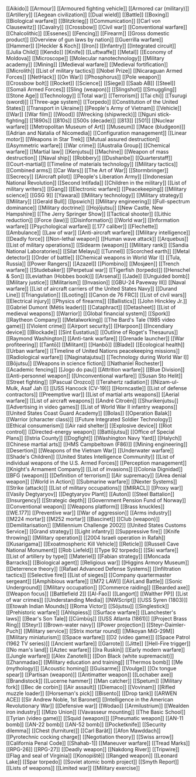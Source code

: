 [[Aikido]]
[[Armour]]
[[Armoured fighting vehicle]]
[[Armored car (military)]]
[[Artillery]]
[[Aegean civilization]]
[[Dual wield]]
[[Battle]]
[[Boxing]]
[[Biological warfare]]
[[Blitzkrieg]]
[[Communication]]
[[Carl von Clausewitz]]
[[Cavalry]]
[[Crossbow]]
[[Civil war]]
[[Conventional warfare]]
[[Chalcolithic]]
[[Essenes]]
[[Fencing]]
[[Firearm]]
[[Gross domestic product]]
[[Overview of gun laws by nation]]
[[Guerrilla warfare]]
[[Hammer]]
[[Heckler & Koch]]
[[Iron]]
[[Infantry]]
[[Integrated circuit]]
[[Julia Child]]
[[Kendo]]
[[Knife]]
[[Luftwaffe]]
[[Metal]]
[[Economy of Moldova]]
[[Microscope]]
[[Molecular nanotechnology]]
[[Military academy]]
[[Mining]]
[[Medieval warfare]]
[[Medieval fortification]]
[[Microlith]]
[[List of military tactics]]
[[Nobel Prize]]
[[Nicaraguan Armed Forces]]
[[NetHack]]
[[On War]]
[[Phosphorus]]
[[Pole weapon]]
[[Crossbow bolt]]
[[Rocket]]
[[Science]]
[[Siege]]
[[Saab AB]]
[[Steel]]
[[Somali Armed Forces]]
[[Sling (weapon)]]
[[Slingshot]]
[[Smuggling]]
[[Stone Age]]
[[Technology]]
[[Total war]]
[[Terrorism]]
[[Tai chi]]
[[Tsurugi (sword)]]
[[Three-age system]]
[[Torpedo]]
[[Constitution of the United States]]
[[Transport in Ukraine]]
[[People's Army of Vietnam]]
[[Vehicle]]
[[War]]
[[War film]]
[[Wood]]
[[Wrecking (shipwreck)]]
[[Nguni stick-fighting]]
[[1890s]]
[[810s]]
[[500s (decade)]]
[[813]]
[[501]]
[[Nuclear warfare]]
[[Metropolitan Museum of Art]]
[[Museum]]
[[Mace (bludgeon)]]
[[Adrian and Natalia of Nicomedia]]
[[Configuration management]]
[[Linear motor]]
[[Weapons in Star Trek]]
[[Mutual assured destruction]]
[[Asymmetric warfare]]
[[War crime]]
[[Australia Group]]
[[Chemical warfare]]
[[Martial law]]
[[Kenjutsu]]
[[Machine]]
[[Weapon of mass destruction]]
[[Naval ship]]
[[Robbery]]
[[Dushanbe]]
[[Quarterstaff]]
[[Court-martial]]
[[Timeline of materials technology]]
[[Military tactics]]
[[Combined arms]]
[[Car Wars]]
[[The Art of War]]
[[Stormbringer]]
[[Secrecy]]
[[Aircraft pilot]]
[[People's Liberation Army]]
[[Indonesian National Revolution]]
[[Second Intifada]]
[[Children in the military]]
[[List of military writers]]
[[Gang]]
[[Electronic warfare]]
[[Peacekeeping]]
[[Military science]]
[[GSG 9]]
[[Yawara]]
[[Military technology]]
[[Military strategy]]
[[Military]]
[[Gerald Bull]]
[[Ipswich]]
[[Military engineering]]
[[Full-spectrum dominance]]
[[Military doctrine]]
[[Hojōjutsu]]
[[New Castle, New Hampshire]]
[[The Jerry Springer Show]]
[[Tactical shooter]]
[[Lithic reduction]]
[[Force (law)]]
[[Disinformation]]
[[World war]]
[[Information warfare]]
[[Psychological warfare]]
[[.177 caliber]]
[[Flechette]]
[[Ambulance]]
[[Law of war]]
[[Anti-aircraft warfare]]
[[Military intelligence]]
[[Deadly force]]
[[Non-lethal weapon]]
[[Human wave attack]]
[[Arquebus]]
[[List of military operations]]
[[Sidearm (weapon)]]
[[Military rank]]
[[Sandia National Laboratories]]
[[Silat Melayu]]
[[Tunnel]]
[[Scorched earth]]
[[Metal detector]]
[[Order of battle]]
[[Chemical weapons in World War I]]
[[Tula, Russia]]
[[Power Rangers]]
[[Azazel]]
[[Piombino]]
[[Mosjøen]]
[[Trench warfare]]
[[Studebaker]]
[[Perpetual war]]
[[Tigerfish (torpedo)]]
[[Henschel & Son]]
[[Leviathan (Hobbes book)]]
[[Arsenal]]
[[Jade]]
[[Unguided bomb]]
[[Military justice]]
[[Militarism]]
[[Invasion]]
[[GBU-24 Paveway III]]
[[Naval warfare]]
[[List of aircraft carriers of the United States Navy]]
[[Durand Line]]
[[Triangulation]]
[[Looting]]
[[Canon de 76 FRC]]
[[List of civil wars]]
[[Electrical injury]]
[[Physics of firearms]]
[[Ballistics]]
[[John Hinckley Jr.]]
[[Gabriel Dumont (Métis leader)]]
[[Cataphract]]
[[Detasheet]]
[[List of medieval weapons]]
[[Warrior]]
[[Global financial system]]
[[Spork]]
[[Raytheon Company]]
[[Metalworking]]
[[The Bard's Tale (1985 video game)]]
[[Violent crime]]
[[Airport security]]
[[Harpoon]]
[[Incendiary device]]
[[Blockade]]
[[Sint Eustatius]]
[[Outline of Roget's Thesaurus]]
[[Raymond Washington]]
[[Anti-tank warfare]]
[[Grenade launcher]]
[[War profiteering]]
[[Tantō]]
[[Militant]]
[[Hanbō]]
[[Blade]]
[[Ecological health]]
[[Urban warfare]]
[[Timeline of United Nations peacekeeping missions]]
[[Radiological warfare]]
[[Naginatajutsu]]
[[Technology during World War I]]
[[Bōjutsu]]
[[Weapons in science fiction]]
[[Nathaniel Rochester]]
[[Academic fencing]]
[[Jogo do pau]]
[[Attrition warfare]]
[[Blue Division]]
[[Anti-personnel weapon]]
[[Unconventional warfare]]
[[Susan Sto Helit]]
[[Street fighting]]
[[Pascual Orozco]]
[[Terahertz radiation]]
[[Nizam-ul-Mulk, Asaf Jah I]]
[[USS Hancock (CV-19)]]
[[Horncastle]]
[[List of defense contractors]]
[[Preemptive war]]
[[List of martial arts weapons]]
[[Aerial warfare]]
[[List of aircraft weapons]]
[[André Citroën]]
[[Shurikenjutsu]]
[[Advertising in video games]]
[[List of World War II infantry weapons]]
[[United States Coast Guard Academy]]
[[Bolas]]
[[Operation Balak]]
[[Warrior (character class)]]
[[Future Integrated Soldier Technology]]
[[Ethical consumerism]]
[[Air raid shelter]]
[[Explosive device]]
[[Riot control]]
[[Directed-energy weapon]]
[[Battōjutsu]]
[[Office of Special Plans]]
[[Istria County]]
[[Dogfight]]
[[Washington Navy Yard]]
[[Halych]]
[[Chinese martial arts]]
[[HMS Campbeltown (F86)]]
[[Mining engineering]]
[[Desertion]]
[[Weapons of the Vietnam War]]
[[Underwater warfare]]
[[Shade's Children]]
[[United States Intelligence Community]]
[[List of individual weapons of the U.S. Armed Forces]]
[[Perception management]]
[[Knight's Armament Company]]
[[List of invasions]]
[[Colonia Dignidad]]
[[BFG (weapon)]]
[[Definition of terrorism]]
[[Air supremacy]]
[[Area denial weapon]]
[[World in Action]]
[[Submarine warfare]]
[[Nexter Systems]]
[[Strike (attack)]]
[[List of military occupations]]
[[MIRACL]]
[[Proxy war]]
[[Vasily Degtyaryov]]
[[Degtyaryov Plant]]
[[Auton]]
[[Steel Battalion]]
[[Insurgency]]
[[Strategic depth]]
[[Government Pension Fund of Norway]]
[[Conventional weapon]]
[[Weapons platform]]
[[Brass knuckles]]
[[WE.177]]
[[Preventive war]]
[[War of aggression]]
[[Arms industry]]
[[M224 mortar]]
[[M252 mortar]]
[[Bascinet]]
[[Club (weapon)]]
[[Demilitarisation]]
[[Millennium Challenge 2002]]
[[United States Customs Service]]
[[Grand strategy]]
[[Light infantry]]
[[Suppressive fire]]
[[Knife throwing]]
[[Military operation]]
[[2004 Israeli operation in Rafah]]
[[Kusarigama]]
[[Exoatmospheric Kill Vehicle]]
[[Reticle]]
[[Russell Cave National Monument]]
[[Rob Liefeld]]
[[Type 92 torpedo]]
[[Ski warfare]]
[[List of artillery by type]]
[[Materiel]]
[[Fabian strategy]]
[[Moncada Barracks]]
[[Biological agent]]
[[Religious war]]
[[Higgins Armory Museum]]
[[Deterrence theory]]
[[Rafael Advanced Defense Systems]]
[[Infiltration tactics]]
[[Selective fire]]
[[List of sieges]]
[[Company quartermaster sergeant]]
[[Amphibious warfare]]
[[M72 LAW]]
[[AirLand Battle]]
[[Sonic Underground]]
[[Military occupation]]
[[Commerce raiding]]
[[Bearded axe]]
[[Weapon focus]]
[[Battlefield 2]]
[[Al-Fao]]
[[Langort]]
[[Walther PP]]
[[List of war crimes]]
[[Understanding Media]]
[[NWScript]]
[[USS Syren (1803)]]
[[Etowah Indian Mounds]]
[[Roma Victor]]
[[Sōjutsu]]
[[Singlestick]]
[[Prehistoric warfare]]
[[Ahlspiess]]
[[Surface warfare]]
[[Lanchester's laws]]
[[Bear's Son Tale]]
[[Cümbüş]]
[[USS Atlanta (1861)]]
[[Project Brass Ring]]
[[Steyr]]
[[Brown-water navy]]
[[Power projection]]
[[Steyr-Daimler-Puch]]
[[Military service]]
[[Strix mortar round]]
[[Mikoyan MiG-29M]]
[[Military miniaturism]]
[[Space warfare]]
[[D2 (video game)]]
[[Space Patrol (1962 TV series)]]
[[Ancient warfare]]
[[Garrote]]
[[Jitte]]
[[Hell-Fire trigger]]
[[No man's land]]
[[Aztec warfare]]
[[Ira Ruskin]]
[[Early modern warfare]]
[[Jungle warfare]]
[[Alex Zanotelli]]
[[Don Black (white supremacist)]]
[[Zhanmadao]]
[[Military education and training]]
[[Thermos bomb]]
[[Me (mythology)]]
[[Acoustic homing]]
[[Guisarme]]
[[Voulge]]
[[Ox tongue spear]]
[[Partisan (weapon)]]
[[Antimatter weapon]]
[[Lochaber axe]]
[[Brandistock]]
[[Lucerne hammer]]
[[Man catcher]]
[[Spetum]]
[[Military fork]]
[[Bec de corbin]]
[[Air assault]]
[[Diemaco]]
[[Vovinam]]
[[Rifled muzzle loader]]
[[Horseman's pick]]
[[Bisento]]
[[Drop tank]]
[[ARWEN ACE]]
[[Sir Andrew Noble, 1st Baronet]]
[[Intelligence in the American Revolutionary War]]
[[Defensive war]]
[[Wodao]]
[[Armilustrium]]
[[Wealden iron industry]]
[[Mizo Union]]
[[Vavasseur mounting]]
[[The Basic School]]
[[Tyrian (video game)]]
[[Squid (weapon)]]
[[Pneumatic weapon]]
[[AN-11 bomb]]
[[AN-22 bomb]]
[[AN-52 bomb]]
[[Pocketknife]]
[[Security dilemma]]
[[Chest (furniture)]]
[[Carl Barât]]
[[Afon Mawddach]]
[[Pyrotechnic cocking charge]]
[[Negotiation theory]]
[[Swiss arrow]]
[[California Penal Code]]
[[Shahab-1]]
[[Maneuver warfare]]
[[Tread Marks]]
[[RPG-26]]
[[RPG-27]]
[[Deadly weapon]]
[[Nakdong River]]
[[Tripwire]]
[[Flag and seal of Virginia]]
[[Konopiště]]
[[Ranged weapon]]
[[Leonard Lake]]
[[Spar torpedo]]
[[Soviet atomic bomb project]]
[[Smyth Report]]
[[Lists of weapons]]
[[Limited war]]
[[Military exercise]]

